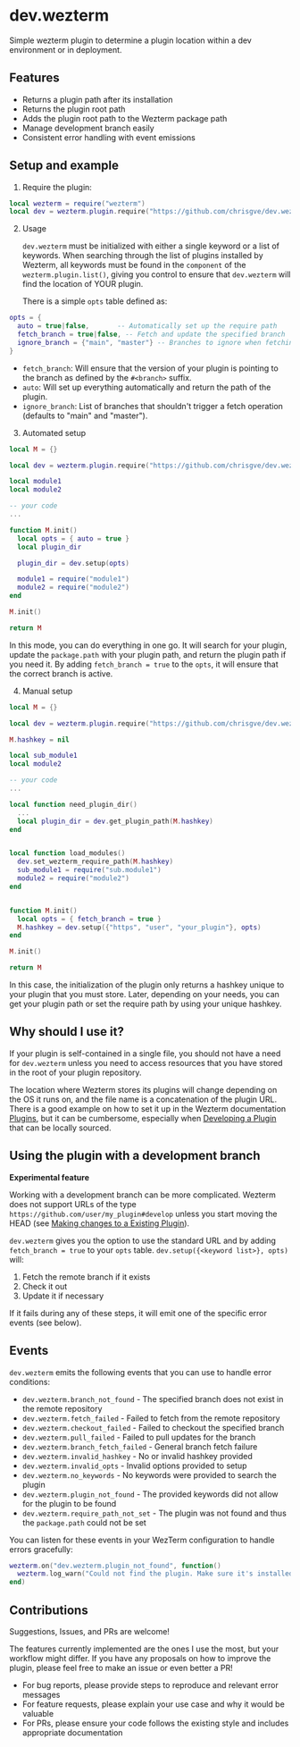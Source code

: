 # dev.wezterm

Simple wezterm plugin to determine a plugin location within a dev environment or in deployment.

## Features

- Returns a plugin path after its installation
- Returns the plugin root path
- Adds the plugin root path to the Wezterm package path
- Manage development branch easily
- Consistent error handling with event emissions

## Setup and example

1. Require the plugin:

```lua
local wezterm = require("wezterm")
local dev = wezterm.plugin.require("https://github.com/chrisgve/dev.wezterm")
```

2. Usage
   
   `dev.wezterm` must be initialized with either a single keyword or a list of keywords. When searching through the list of plugins installed by Wezterm, all keywords must be found in the `component` of the `wezterm.plugin.list()`, giving you control to ensure that `dev.wezterm` will find the location of YOUR plugin.

   There is a simple `opts` table defined as:

```lua
opts = {
  auto = true|false,       -- Automatically set up the require path
  fetch_branch = true|false, -- Fetch and update the specified branch
  ignore_branch = {"main", "master"} -- Branches to ignore when fetching
}
```

- `fetch_branch`: Will ensure that the version of your plugin is pointing to the branch as defined by the `#<branch>` suffix. 
- `auto`: Will set up everything automatically and return the path of the plugin.
- `ignore_branch`: List of branches that shouldn't trigger a fetch operation (defaults to "main" and "master").

3. Automated setup

```lua
local M = {}

local dev = wezterm.plugin.require("https://github.com/chrisgve/dev.wezterm")

local module1
local module2

-- your code
...

function M.init()
  local opts = { auto = true }
  local plugin_dir

  plugin_dir = dev.setup(opts)

  module1 = require("module1")
  module2 = require("module2")
end

M.init()

return M
```

In this mode, you can do everything in one go. It will search for your plugin, update the `package.path` with your plugin path, and return the plugin path if you need it. By adding `fetch_branch = true` to the `opts`, it will ensure that the correct branch is active.

4. Manual setup

```lua
local M = {}

local dev = wezterm.plugin.require("https://github.com/chrisgve/dev.wezterm")

M.hashkey = nil

local sub_module1
local module2

-- your code
...

local function need_plugin_dir()
  ...
  local plugin_dir = dev.get_plugin_path(M.hashkey)
end


local function load_modules()
  dev.set_wezterm_require_path(M.hashkey)
  sub_module1 = require("sub.module1")
  module2 = require("module2")
end


function M.init()
  local opts = { fetch_branch = true }
  M.hashkey = dev.setup({"https", "user", "your_plugin"}, opts)
end

M.init()

return M
```

In this case, the initialization of the plugin only returns a hashkey unique to your plugin that you must store. Later, depending on your needs, you can get your plugin path or set the require path by using your unique hashkey.

## Why should I use it?

If your plugin is self-contained in a single file, you should not have a need for `dev.wezterm` unless you need to access resources that you have stored in the root of your plugin repository.

The location where Wezterm stores its plugins will change depending on the OS it runs on, and the file name is a concatenation of the plugin URL. There is a good example on how to set it up in the Wezterm documentation [Plugins](https://wezterm.org/config/plugins.html), but it can be cumbersome, especially when [Developing a Plugin](https://wezterm.org/config/plugins.html#developing-a-plugin) that can be locally sourced.

## Using the plugin with a development branch

**Experimental feature**

Working with a development branch can be more complicated. Wezterm does not support URLs of the type `https://github.com/user/my_plugin#develop` unless you start moving the HEAD (see [Making changes to a Existing Plugin](https://wezterm.org/config/plugins.html#making-changes-to-a-existing-plugin)). 

`dev.wezterm` gives you the option to use the standard URL and by adding `fetch_branch = true` to your `opts` table. `dev.setup({<keyword list>}, opts)` will:
1. Fetch the remote branch if it exists
2. Check it out
3. Update it if necessary 

If it fails during any of these steps, it will emit one of the specific error events (see below).

## Events

`dev.wezterm` emits the following events that you can use to handle error conditions:

- `dev.wezterm.branch_not_found` - The specified branch does not exist in the remote repository
- `dev.wezterm.fetch_failed` - Failed to fetch from the remote repository
- `dev.wezterm.checkout_failed` - Failed to checkout the specified branch
- `dev.wezterm.pull_failed` - Failed to pull updates for the branch
- `dev.wezterm.branch_fetch_failed` - General branch fetch failure
- `dev.wezterm.invalid_hashkey` - No or invalid hashkey provided
- `dev.wezterm.invalid_opts` - Invalid options provided to setup
- `dev.wezterm.no_keywords` - No keywords were provided to search the plugin
- `dev.wezterm.plugin_not_found` - The provided keywords did not allow for the plugin to be found
- `dev.wezterm.require_path_not_set` - The plugin was not found and thus the `package.path` could not be set

You can listen for these events in your WezTerm configuration to handle errors gracefully:

```lua
wezterm.on("dev.wezterm.plugin_not_found", function()
  wezterm.log_warn("Could not find the plugin. Make sure it's installed correctly.")
end)
```

## Contributions

Suggestions, Issues, and PRs are welcome!

The features currently implemented are the ones I use the most, but your workflow might differ. If you have any proposals on how to improve the plugin, please feel free to make an issue or even better a PR!

- For bug reports, please provide steps to reproduce and relevant error messages
- For feature requests, please explain your use case and why it would be valuable
- For PRs, please ensure your code follows the existing style and includes appropriate documentation
